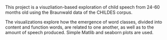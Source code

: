 This project is a visuzliation-based exploration of child speech from 24-60 months old using the Braunwald data of the CHILDES corpus.

The visualizations explore how the emergence of word classes, divided into content and function words, are related to one another, as well as to the amount of speech produced.
Simple Matlib and seaborn plots are used. 
